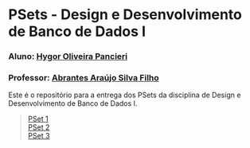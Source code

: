 # PSets - Design e Desenvolvimento de Banco de Dados I

### Aluno: [Hygor Oliveira Pancieri](https://github.com/HPancieri)
### Professor: [Abrantes Araújo Silva Filho](https://github.com/abrantesasf)

Este é o repositório para a entrega dos PSets da disciplina de Design e Desenvolvimento de Banco de Dados I.

>[PSet 1](./pset1/)<br>
>[PSet 2](./pset2/)<br>
>[PSet 3](./pset3/)